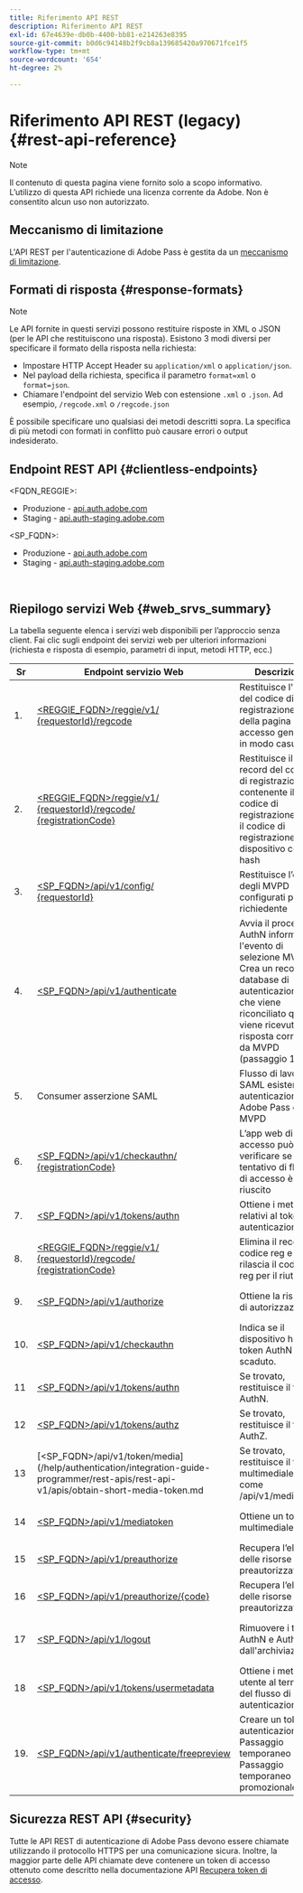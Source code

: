 ```yaml
---
title: Riferimento API REST
description: Riferimento API REST
exl-id: 67e4639e-db0b-4400-bb81-e214263e8395
source-git-commit: b0d6c94148b2f9cb8a139685420a970671fce1f5
workflow-type: tm+mt
source-wordcount: '654'
ht-degree: 2%

---
```


# Riferimento API REST (legacy) {#rest-api-reference}

>[!NOTE]
>
>Il contenuto di questa pagina viene fornito solo a scopo informativo. L’utilizzo di questa API richiede una licenza corrente da Adobe. Non è consentito alcun uso non autorizzato.

## Meccanismo di limitazione

L&#39;API REST per l&#39;autenticazione di Adobe Pass è gestita da un [meccanismo di limitazione](/help/authentication/integration-guide-programmers/throttling-mechanism.md).

## Formati di risposta {#response-formats}


>[!NOTE]
>
> Le API fornite in questi servizi possono restituire risposte in XML o JSON (per le API che restituiscono una risposta). Esistono 3 modi diversi per specificare il formato della risposta nella richiesta:
>
>* Impostare HTTP Accept Header su `application/xml` o `application/json`.
>* Nel payload della richiesta, specifica il parametro `format=xml` o `format=json`.
>* Chiamare l&#39;endpoint del servizio Web con estensione `.xml` o `.json`. Ad esempio, `/regcode.xml` o `/regcode.json`
>
>È possibile specificare uno qualsiasi dei metodi descritti sopra. La specifica di più metodi con formati in conflitto può causare errori o output indesiderato.

## Endpoint REST API {#clientless-endpoints}

&lt;FQDN_REGGIE>:

* Produzione - [api.auth.adobe.com](http://api.auth.adobe.com/)
* Staging - [api.auth-staging.adobe.com](http://api.auth-staging.adobe.com/)

&lt;SP_FQDN>:

* Produzione - [api.auth.adobe.com](http://api.auth.adobe.com/)
* Staging - [api.auth-staging.adobe.com](http://api.auth-staging.adobe.com/)

</br>


## Riepilogo servizi Web {#web_srvs_summary}

La tabella seguente elenca i servizi web disponibili per l’approccio senza client. Fai clic sugli endpoint dei servizi web per ulteriori informazioni (richiesta e risposta di esempio, parametri di input, metodi HTTP, ecc.)


| Sr | Endpoint servizio Web | Descrizione | <!--[Diag.  </br>Ref](http://tve.helpdocsonline.com/api-reference-v2-test#illustration)-->. | Ospitato da | Chiamato da |
|-----|------------------------------------------------------------------------------------------------------------------------------------------------------------------------------------------------|--------------------------------------------------------------------------------------------------------------------------------------------------------------------------------------------|---------------------------------------------------------------------------------------------|-----------------------------------------------------------|-----------------------------|
| 1. | [&lt;REGGIE_FQDN>/reggie/v1/ </br> {requestorId}/regcode](/help/authentication/integration-guide-programmers/legacy/rest-api-v1/apis/registration-code-request.md) | Restituisce l&#39;URI del codice di registrazione e della pagina di accesso generato in modo casuale | 2 | Servizio codice reg </br>Adobe | Smart Device |
| 2. | [&lt;REGGIE_FQDN>/reggie/v1/ </br> {requestorId}/regcode/ </br> {registrationCode}](/help/authentication/integration-guide-programmers/legacy/rest-api-v1/apis/return-registration-record.md) | Restituisce il record del codice di registrazione contenente il codice di registrazione UUID, il codice di registrazione e l&#39;ID dispositivo con hash | 8 | Servizio codice reg </br>Adobe | Autenticazione Adobe Pass |
| 3. | [&lt;SP_FQDN>/api/v1/config/ </br> {requestorId}](/help/authentication/integration-guide-programmers/legacy/rest-api-v1/apis/provide-mvpd-list.md) | Restituisce l’elenco degli MVPD configurati per il richiedente | 5 | Adobe </br>Adobe Pass </br>autenticazione </br>Servizio | Accedi a </br>Web </br>App |
| 4. | [&lt;SP_FQDN>/api/v1/authenticate](/help/authentication/integration-guide-programmers/legacy/rest-api-v1/apis/initiate-authentication.md) | Avvia il processo AuthN informando l&#39;evento di selezione MVPD. Crea un record nel database di autenticazione, che viene riconciliato quando viene ricevuta una risposta corretta da MVPD (passaggio 13) | 7 | Adobe </br>Adobe Pass </br>autenticazione </br>Servizio | Accedi a </br>Web </br>App |
| 5. | Consumer asserzione SAML | Flusso di lavoro SAML esistente tra autenticazione Adobe Pass e MVPD | 13 | Servizio di autenticazione </br> di Adobe Pass </br> | Autenticazione Adobe Pass |
| 6. | [&lt;SP_FQDN>/api/v1/checkauthn/ </br> {registrationCode}](/help/authentication/integration-guide-programmers/legacy/rest-api-v1/apis/check-authentication-flow-by-second-screen-web-app.md) | L’app web di accesso può verificare se il tentativo di flusso di accesso è riuscito |                                                                                             | Autenticazione di Adobe Pass </br>   </br>Servizio | Login   </br>Web   </br>App |
| 7. | [&lt;SP_FQDN>/api/v1/tokens/authn](/help/authentication/integration-guide-programmers/legacy/rest-api-v1/apis/retrieve-authentication-token.md) | Ottiene i metadati relativi al token di autenticazione | 15 | Servizio di autenticazione </br> di Adobe Pass </br> | Smart Device |
| 8. | [&lt;REGGIE_FQDN>/reggie/v1/ </br> {requestorId}/regcode/ </br> {registrationCode}](/help/authentication/integration-guide-programmers/legacy/rest-api-v1/apis/delete-registration-record.md) | Elimina il record del codice reg e rilascia il codice reg per il riutilizzo | 16 | Servizio codice reg </br>Adobe | Autenticazione Adobe Pass |
| 9. | [&lt;SP_FQDN>/api/v1/authorize](/help/authentication/integration-guide-programmers/legacy/rest-api-v1/apis/initiate-authorization.md) | Ottiene la risposta di autorizzazione. | 17 | Servizio di autenticazione </br> di Adobe Pass </br> | Smart Device |
| 10. | [&lt;SP_FQDN>/api/v1/checkauthn](/help/authentication/integration-guide-programmers/legacy/rest-api-v1/apis/check-authentication-token.md) | Indica se il dispositivo ha un token AuthN non scaduto. |                                                                                             | Servizio di autenticazione </br> di Adobe Pass </br> | Smart Device |
| 11 | [&lt;SP_FQDN>/api/v1/tokens/authn](/help/authentication/integration-guide-programmers/legacy/rest-api-v1/apis/retrieve-authentication-token.md) | Se trovato, restituisce il token AuthN. |                                                                                             | Servizio di autenticazione </br> di Adobe Pass </br> | Smart Device |
| 12 | [&lt;SP_FQDN>/api/v1/tokens/authz](/help/authentication/integration-guide-programmers/legacy/rest-api-v1/apis/retrieve-authorization-token.md) | Se trovato, restituisce il token AuthZ. |                                                                                             | Servizio di autenticazione </br> di Adobe Pass </br> | Smart Device |
| 13 | [&lt;SP_FQDN>/api/v1/token/media](/help/authentication/integration-guide-programmer/rest-apis/rest-api-v1/apis/obtain-short-media-token.md | Se trovato, restituisce il token multimediale breve: come /api/v1/mediatoken |                                                                                             | Servizio di autenticazione </br> di Adobe Pass </br> | Smart Device |
| 14 | [&lt;SP_FQDN>/api/v1/mediatoken](/help/authentication/integration-guide-programmers/legacy/rest-api-v1/apis/obtain-short-media-token.md) | Ottiene un token multimediale breve |                                                                                             | Servizio di autenticazione </br> di Adobe Pass </br> | Smart Device |
| 15 | [&lt;SP_FQDN>/api/v1/preauthorize](/help/authentication/integration-guide-programmers/legacy/rest-api-v1/apis/retrieve-list-of-preauthorized-resources.md) | Recupera l’elenco delle risorse preautorizzate |                                                                                             | Servizio di autenticazione </br> di Adobe Pass </br> | Smart Device |
| 16 | [&lt;SP_FQDN>/api/v1/preauthorize/{code}](/help/authentication/integration-guide-programmers/legacy/rest-api-v1/apis/retrieve-list-of-preauthorized-resources-by-second-screen-web-app.md) | Recupera l’elenco delle risorse preautorizzate |                                                                                             | Servizio di autenticazione </br> di Adobe Pass </br> | Accedi all’app web |
| 17 | [&lt;SP_FQDN>/api/v1/logout](/help/authentication/integration-guide-programmers/legacy/rest-api-v1/apis/initiate-logout.md) | Rimuovere i token AuthN e AuthZ dall&#39;archiviazione |                                                                                             | Autenticazione di Adobe Pass </br>   </br>Servizio | Smart Device |
| 18 | [&lt;SP_FQDN>/api/v1/tokens/usermetadata](/help/authentication/integration-guide-programmers/legacy/rest-api-v1/apis/user-metadata.md) | Ottiene i metadati utente al termine del flusso di autenticazione | N/D | N/D | Smart Device |
| 19. | [&lt;SP_FQDN>/api/v1/authenticate/freepreview](/help/authentication/integration-guide-programmers/legacy/rest-api-v1/apis/free-preview-for-temp-pass-and-promotional-temp-pass.md) | Creare un token di autenticazione per Passaggio temporaneo o Passaggio temporaneo promozionale | N/D | Servizio di autenticazione </br> di Adobe Pass </br> | Smart Device |


## Sicurezza REST API {#security}

Tutte le API REST di autenticazione di Adobe Pass devono essere chiamate utilizzando il protocollo HTTPS per una comunicazione sicura. Inoltre, la maggior parte delle API chiamate deve contenere un token di accesso ottenuto come descritto nella documentazione API [Recupera token di accesso](../../rest-apis/rest-api-dcr/apis/dynamic-client-registration-apis-retrieve-access-token.md).
